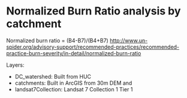 # Normalized Burn Ratio analysis by catchment
Normalized burn ratio = (B4-B7)/(B4+B7)
http://www.un-spider.org/advisory-support/recommended-practices/recommended-practice-burn-severity/in-detail/normalized-burn-ratio

Layers: 

* DC_watershed: Built from HUC
* catchments: Built in ArcGIS from 30m DEM and 
* landsat7Collection: Landsat 7 Collection 1 Tier 1

